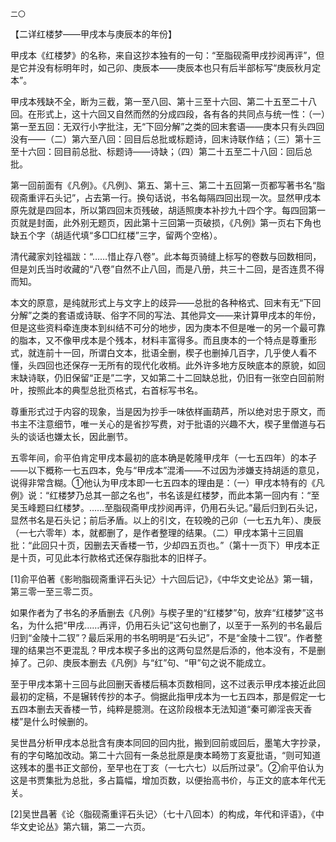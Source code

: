     二〇 

   【二详红楼梦——甲戌本与庚辰本的年份】

   甲戌本《红楼梦》的名称，来自这抄本独有的一句：“至脂砚斋甲戌抄阅再评”，但是它并没有标明年时，如己卯、庚辰本——庚辰本也只有后半部标写“庚辰秋月定本”。

   甲戌本残缺不全，断为三截，第一至八回、第十三至十六回、第二十五至二十八回。在形式上，这十六回又自然而然的分成四段，各有各的共同点与统一性：（一）第一至五回：无双行小字批注，无“下回分解”之类的回末套语——庚本只有头四回没有——（二）第六至八回：回目后总批或标题诗，回末诗联作结；（三）第十三至十六回：回目前总批、标题诗——诗缺；（四）第二十五至二十八回：回后总批。

   第一回前面有《凡例》。《凡例》、第五、第十三、第二十五回第一页都写著书名“脂砚斋重评石头记”，占去第一行。换句话说，书名每隔四回出现一次。显然甲戌本原先就是四回本，所以第四回末页残破，胡适照庚本补抄九十四个字。每四回第一页就是封面，此外别无题页，因此第十三回第一页破损，《凡例》第一页右下角也缺五个字（胡适代填“多□□红楼”三字，留两个空格）。

   清代藏家刘铨福跋：“……惜止存八卷”。此本每页骑缝上标写的卷数与回数相同，但是刘氏当时收藏的“八卷”自然不止八回，而是八册，共三十二回，是否连贯不得而知。

   本文的原意，是纯就形式上与文字上的歧异——总批的各种格式、回末有无“下回分解”之类的套语或诗联、俗字不同的写法、其他异文——来计算甲戌本的年份，但是这些资料牵连庚本到纠结不可分的地步，因为庚本不但是唯一的另一个最可靠的脂本，又不像甲戌本是个残本，材料丰富得多。而且庚本的一个特点是尊重形式，就连前十一回，所谓白文本，批语全删，楔子也删掉几百字，几乎使人看不懂，头四回也还保存一无所有的现代化收梢。此外许多地方反映底本的原貌，如回末缺诗联，仍旧保留“正是”二字，又如第二十二回缺总批，仍旧有一张空白回前附叶，按照此本的典型总批页格式，右首标写书名。

   尊重形式过于内容的现象，当是因为抄手一味依样画葫芦，所以绝对忠于原文，而书主不注意细节，唯一关心的是省抄写费，对于批语的兴趣不大，楔子里僧道与石头的谈话也嫌太长，因此删节。

   五零年间，俞平伯肯定甲戌本最初的底本确是乾隆甲戌年（一七五四年）的本子——以下概称一七五四本，免与“甲戌本”混淆——不过因为涉嫌支持胡适的意见，说得非常含糊。①他认为甲戌本即一七五四本的理由是：（一）甲戌本特有的《凡例》说：“红楼梦乃总其一部之名也”，书名该是红楼梦，而此本第一回内有：“至吴玉峰题曰红楼梦。……至脂砚斋甲戌抄阅再评，仍用石头记。”最后归到石头记，显然书名是石头记；前后矛盾。以上的引文，在较晚的己卯（一七五九年）、庚辰（一七六零年）本，就都删了，是作者整理的结果。（二）甲戌本第十三回眉批：“此回只十页，因删去天香楼一节，少却四五页也。”（第十一页下）甲戌本正是十页，可见此本行款格式还保存脂批本的旧样子。

   [1]俞平伯著《影哟脂砚斋重评石头记〉十六回后记》，《中华文史论丛》第一辑，第三零一至三零二页。

   如果作者为了书名的矛盾删去《凡例》与楔子里的“红楼梦”句，放弃“红楼梦”这书名，为什么把“甲戌……再评，仍用石头记”这句也删了，以至于一系列的书名最后归到“金陵十二钗”？最后采用的书名明明是“石头记”，不是“金陵十二钗”。作者整理的结果岂不更混乱？甲戌本楔子多出的这两句显然是后添的，他本没有，不是删掉了。己卯、庚辰本删去《凡例》与“红”句、“甲”句之说不能成立。

   至于甲戌本第十三回与此回删天香楼后稿本页数相同，这不过表示甲戌本接近此回最初的定稿，不是辗转传抄的本子。倘据此指甲戌本为一七五四本，那是假定一七五四本删去天香楼一节，纯粹是臆测。在这阶段根本无法知道“秦可卿淫丧天香楼”是什么时候删的。

   吴世昌分析甲戌本总批含有庚本同回的回内批，搬到回前或回后，墨笔大字抄录，有的字句略加改动。第二十六回有一条总批原是庚本畸笏丁亥夏批语，“则可知道这残本的墨书正文部份，至早也在丁亥（一七六七）以后所过录”。②俞平伯认为这是书贾集批为总批，多占篇幅，增加页数，以便抬高书价，与正文的底本年代无关。

   [2]吴世昌著《论〈脂砚斋重评石头记〉（七十八回本）的构成，年代和评语》，《中华文史论丛》第六辑，第二一六页。

